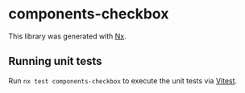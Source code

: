 # components-checkbox

This library was generated with [Nx](https://nx.dev).

## Running unit tests

Run `nx test components-checkbox` to execute the unit tests via [Vitest](https://vitest.dev/).
